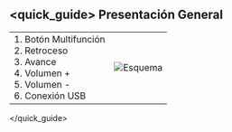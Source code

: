 ## <quick_guide> Presentación General

|  |  |
| -- | -- |
| 1. Botón Multifunción <br> 2. Retroceso <br> 3. Avance <br> 4. Volumen + <br> 5. Volumen - <br> 6. Conexión USB | ![Esquema](http://static.energysistem.com/images/manuals/42229/53d0ea41893b3.jpg) |


</quick_guide>
